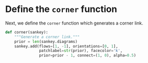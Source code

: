 # Define the `corner` function

Next, we define the `corner` function which generates a corner link.

```python
def corner(sankey):
    """Generate a corner link."""
    prior = len(sankey.diagrams)
    sankey.add(flows=[1, -1], orientations=[0, 1],
               patchlabel=str(prior), facecolor='k',
               prior=prior - 1, connect=(1, 0), alpha=0.5)
```

